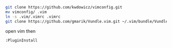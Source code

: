 ```bash
git clone https://github.com/kwdowicz/vimconfig.git
mv vimconfig/ .vim
ln -s .vim/.vimrc .vimrc
git clone https://github.com/gmarik/Vundle.vim.git ~/.vim/bundle/Vundle.vim
````

open vim then 
```bash
:PluginInstall
```
